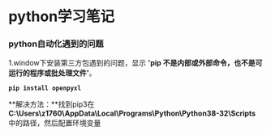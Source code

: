 # python学习笔记
  ### python自动化遇到的问题
  1.window下安装第三方包遇到的问题，显示 **'pip 不是内部或外部命令，也不是可运行的程序或批处理文件'**。
  
  **`pip install openpyxl`**
  
  **解决方法：**找到pip3在 **C:\Users\z1760\AppData\Local\Programs\Python\Python38-32\Scripts** 中的路径，然后配置环境变量
    
      